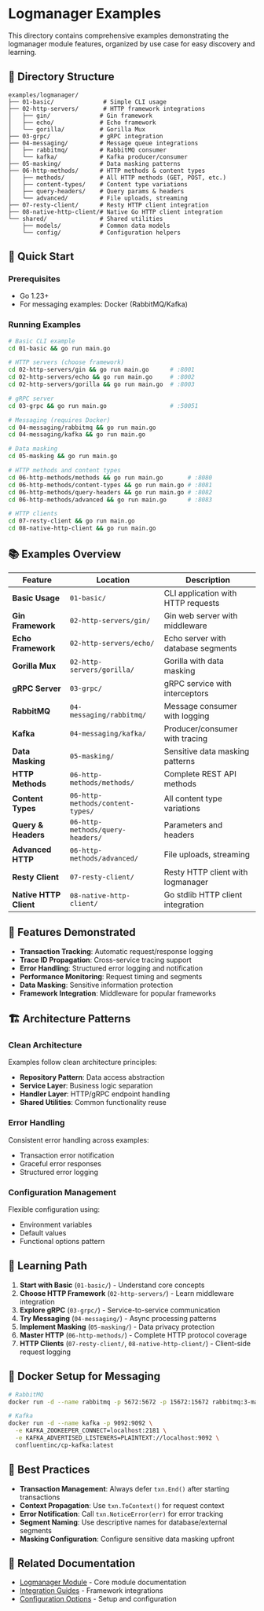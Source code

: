 # Logmanager Examples

This directory contains comprehensive examples demonstrating the logmanager module features, organized by use case for easy discovery and learning.

## 📁 Directory Structure

```
examples/logmanager/
├── 01-basic/              # Simple CLI usage
├── 02-http-servers/       # HTTP framework integrations
│   ├── gin/              # Gin framework
│   ├── echo/             # Echo framework
│   └── gorilla/          # Gorilla Mux
├── 03-grpc/              # gRPC integration
├── 04-messaging/         # Message queue integrations
│   ├── rabbitmq/         # RabbitMQ consumer
│   └── kafka/            # Kafka producer/consumer
├── 05-masking/           # Data masking patterns
├── 06-http-methods/      # HTTP methods & content types
│   ├── methods/          # All HTTP methods (GET, POST, etc.)
│   ├── content-types/    # Content type variations
│   ├── query-headers/    # Query params & headers
│   └── advanced/         # File uploads, streaming
├── 07-resty-client/      # Resty HTTP client integration
├── 08-native-http-client/# Native Go HTTP client integration
└── shared/               # Shared utilities
    ├── models/           # Common data models
    └── config/           # Configuration helpers
```

## 🚀 Quick Start

### Prerequisites
- Go 1.23+
- For messaging examples: Docker (RabbitMQ/Kafka)

### Running Examples

```bash
# Basic CLI example
cd 01-basic && go run main.go

# HTTP servers (choose framework)
cd 02-http-servers/gin && go run main.go      # :8001
cd 02-http-servers/echo && go run main.go     # :8002
cd 02-http-servers/gorilla && go run main.go  # :8003

# gRPC server
cd 03-grpc && go run main.go                  # :50051

# Messaging (requires Docker)
cd 04-messaging/rabbitmq && go run main.go
cd 04-messaging/kafka && go run main.go

# Data masking
cd 05-masking && go run main.go

# HTTP methods and content types
cd 06-http-methods/methods && go run main.go       # :8080
cd 06-http-methods/content-types && go run main.go # :8081
cd 06-http-methods/query-headers && go run main.go # :8082
cd 06-http-methods/advanced && go run main.go      # :8083

# HTTP clients
cd 07-resty-client && go run main.go
cd 08-native-http-client && go run main.go
```

## 📚 Examples Overview

| Feature | Location | Description |
|---------|----------|-------------|
| **Basic Usage** | `01-basic/` | CLI application with HTTP requests |
| **Gin Framework** | `02-http-servers/gin/` | Gin web server with middleware |
| **Echo Framework** | `02-http-servers/echo/` | Echo server with database segments |
| **Gorilla Mux** | `02-http-servers/gorilla/` | Gorilla with data masking |
| **gRPC Server** | `03-grpc/` | gRPC service with interceptors |
| **RabbitMQ** | `04-messaging/rabbitmq/` | Message consumer with logging |
| **Kafka** | `04-messaging/kafka/` | Producer/consumer with tracing |
| **Data Masking** | `05-masking/` | Sensitive data masking patterns |
| **HTTP Methods** | `06-http-methods/methods/` | Complete REST API methods |
| **Content Types** | `06-http-methods/content-types/` | All content type variations |
| **Query & Headers** | `06-http-methods/query-headers/` | Parameters and headers |
| **Advanced HTTP** | `06-http-methods/advanced/` | File uploads, streaming |
| **Resty Client** | `07-resty-client/` | Resty HTTP client with logmanager |
| **Native HTTP Client** | `08-native-http-client/` | Go stdlib HTTP client integration |

## 🔧 Features Demonstrated

- **Transaction Tracking**: Automatic request/response logging
- **Trace ID Propagation**: Cross-service tracing support
- **Error Handling**: Structured error logging and notification
- **Performance Monitoring**: Request timing and segments
- **Data Masking**: Sensitive information protection
- **Framework Integration**: Middleware for popular frameworks

## 🏗️ Architecture Patterns

### Clean Architecture
Examples follow clean architecture principles:
- **Repository Pattern**: Data access abstraction
- **Service Layer**: Business logic separation
- **Handler Layer**: HTTP/gRPC endpoint handling
- **Shared Utilities**: Common functionality reuse

### Error Handling
Consistent error handling across examples:
- Transaction error notification
- Graceful error responses
- Structured error logging

### Configuration Management
Flexible configuration using:
- Environment variables
- Default values
- Functional options pattern

## 📖 Learning Path

1. **Start with Basic** (`01-basic/`) - Understand core concepts
2. **Choose HTTP Framework** (`02-http-servers/`) - Learn middleware integration
3. **Explore gRPC** (`03-grpc/`) - Service-to-service communication
4. **Try Messaging** (`04-messaging/`) - Async processing patterns
5. **Implement Masking** (`05-masking/`) - Data privacy protection
6. **Master HTTP** (`06-http-methods/`) - Complete HTTP protocol coverage
7. **HTTP Clients** (`07-resty-client/`, `08-native-http-client/`) - Client-side request logging

## 🐳 Docker Setup for Messaging

```bash
# RabbitMQ
docker run -d --name rabbitmq -p 5672:5672 -p 15672:15672 rabbitmq:3-management

# Kafka
docker run -d --name kafka -p 9092:9092 \
  -e KAFKA_ZOOKEEPER_CONNECT=localhost:2181 \
  -e KAFKA_ADVERTISED_LISTENERS=PLAINTEXT://localhost:9092 \
  confluentinc/cp-kafka:latest
```

## 📝 Best Practices

- **Transaction Management**: Always defer `txn.End()` after starting transactions
- **Context Propagation**: Use `txn.ToContext()` for request context
- **Error Notification**: Call `txn.NoticeError(err)` for error tracking
- **Segment Naming**: Use descriptive names for database/external segments
- **Masking Configuration**: Configure sensitive data masking upfront

## 🔗 Related Documentation

- [Logmanager Module](../../logmanager/) - Core module documentation
- [Integration Guides](../../logmanager/integrations/) - Framework integrations
- [Configuration Options](../../logmanager/config/) - Setup and configuration